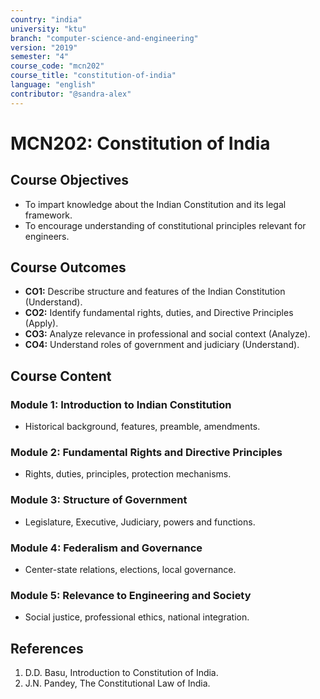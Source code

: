 ```yaml
---
country: "india"
university: "ktu"
branch: "computer-science-and-engineering"
version: "2019"
semester: "4"
course_code: "mcn202"
course_title: "constitution-of-india"
language: "english"
contributor: "@sandra-alex"
---
```


# MCN202: Constitution of India

## Course Objectives
* To impart knowledge about the Indian Constitution and its legal framework.
* To encourage understanding of constitutional principles relevant for engineers.

## Course Outcomes
* **CO1:** Describe structure and features of the Indian Constitution (Understand).
* **CO2:** Identify fundamental rights, duties, and Directive Principles (Apply).
* **CO3:** Analyze relevance in professional and social context (Analyze).
* **CO4:** Understand roles of government and judiciary (Understand).

## Course Content

### Module 1: Introduction to Indian Constitution
* Historical background, features, preamble, amendments.

### Module 2: Fundamental Rights and Directive Principles
* Rights, duties, principles, protection mechanisms.

### Module 3: Structure of Government
* Legislature, Executive, Judiciary, powers and functions.

### Module 4: Federalism and Governance
* Center-state relations, elections, local governance.

### Module 5: Relevance to Engineering and Society
* Social justice, professional ethics, national integration.

## References
1. D.D. Basu, Introduction to Constitution of India.
2. J.N. Pandey, The Constitutional Law of India.


